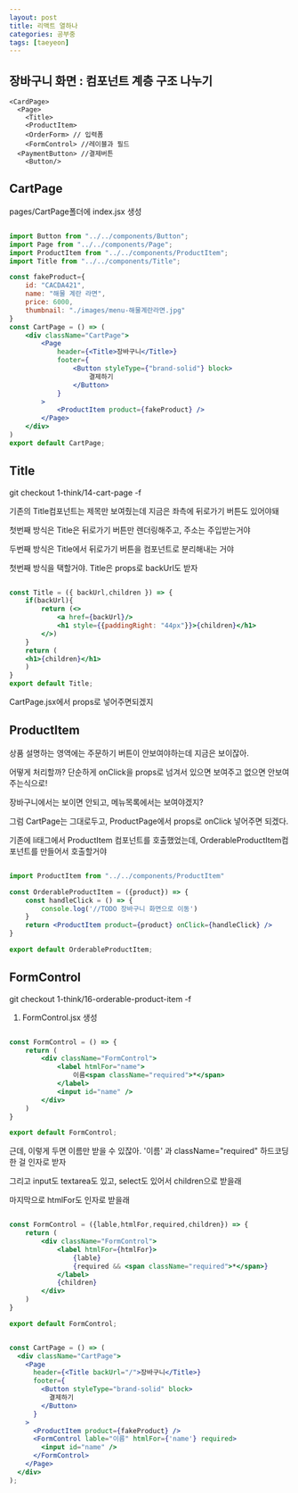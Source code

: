 ```yaml
---
layout: post
title: 리액트 열하나
categories: 공부중
tags: [taeyeon]
---
```


## 장바구니 화면 : 컴포넌트 계층 구조 나누기

```구성
<CardPage>
  <Page>
    <Title>
    <ProductItem>
    <OrderForm> // 입력폼
    <FormControl> //레이블과 필드
  <PaymentButton> //결제버튼
    <Button/>
```

## CartPage

pages/CartPage폴더에 index.jsx 생성

```1=index.jsx

import Button from "../../components/Button";
import Page from "../../components/Page";
import ProductItem from "../../components/ProductItem";
import Title from "../../components/Title";

const fakeProduct={
    id: "CACDA421",
    name: "해물 계란 라면",
    price: 6000,
    thumbnail: "./images/menu-해물계란라면.jpg"
}
const CartPage = () => (
    <div className="CartPage">
        <Page
            header={<Title>장바구니</Title>}
            footer={
                <Button styleType={"brand-solid"} block>
                    결제하기
                </Button>
            }
        >
            <ProductItem product={fakeProduct} />
        </Page>
    </div>
)
export default CartPage;

```

## Title 

git checkout 1-think/14-cart-page -f

기존의 Title컴포넌트는 제목만 보여줬는데 지금은 좌측에 뒤로가기 버튼도 있어야돼

첫번째 방식은 Title은 뒤로가기 버튼만 렌더링해주고, 주소는 주입받는거야

두번째 방식은 Title에서 뒤로가기 버튼을 컴포넌트로 분리해내는 거야

첫번째 방식을 택할거야. Title은 props로 backUrl도 받자

```2=Title.jsx

const Title = ({ backUrl,children }) => {
    if(backUrl){
        return (<>
            <a href={backUrl}/>
            <h1 style={{paddingRight: "44px"}}>{children}</h1>
        </>)
    }
    return (
    <h1>{children}</h1>
    )
}
export default Title;

```

CartPage.jsx에서 props로 넣어주면되겠지


## ProductItem 

상품 설명하는 영역에는 주문하기 버튼이 안보여야하는데 지금은 보이잖아.

어떻게 처리할까? 단순하게 onClick을 props로 넘겨서 있으면 보여주고 없으면 안보여주는식으로!

장바구니에서는 보이면 안되고, 메뉴목록에서는 보여야겠지?

그럼 CartPage는 그대로두고, ProductPage에서 props로 onClick 넣어주면 되겠다.

기존에 li태그에서 ProductItem 컴포넌트를 호출했었는데, OrderableProductItem컴포넌트를 만들어서 호출할거야

```3=OrderableProductItem.jsx

import ProductItem from "../../components/ProductItem"

const OrderableProductItem = ({product}) => {
    const handleClick = () => {
        console.log('//TODO 장바구니 화면으로 이동')
    }
    return <ProductItem product={product} onClick={handleClick} />
}

export default OrderableProductItem;

```

## FormControl

git checkout 1-think/16-orderable-product-item -f

1. FormControl.jsx 생성

```4=FormControl.jsx

const FormControl = () => {
    return (
        <div className="FormControl">
            <label htmlFor="name">
                이름<span className="required">*</span>
            </label>
            <input id="name" />
        </div>
    )
}

export default FormControl;

```

근데, 이렇게 두면 이름만 받을 수 있잖아. '이름' 과 className="required" 하드코딩한 걸 인자로 받자

그리고 input도 textarea도 있고, select도 있어서 children으로 받을래

마지막으로 htmlFor도 인자로 받을래

```5=FormControl.jsx

const FormControl = ({lable,htmlFor,required,children}) => {
    return (
        <div className="FormControl">
            <label htmlFor={htmlFor}>
                {lable}
                {required && <span className="required">*</span>}
            </label>
            {children}
        </div>
    )
}

export default FormControl;

```

```6=CartPage.jsx

const CartPage = () => (
  <div className="CartPage">
    <Page
      header={<Title backUrl="/">장바구니</Title>}
      footer={
        <Button styleType="brand-solid" block>
          결제하기
        </Button>
      }
    >
      <ProductItem product={fakeProduct} />
      <FormControl lable="이름" htmlFor={'name'} required>
        <input id="name" />
      </FormControl>
    </Page>
  </div>
);

```





